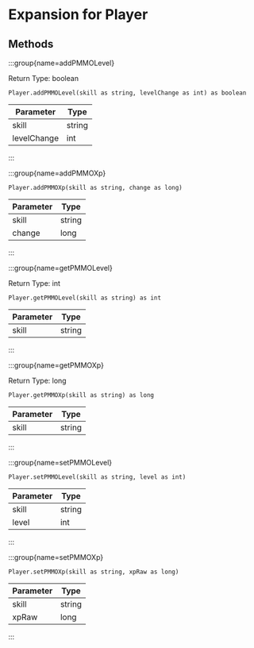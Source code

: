 # Expansion for Player

## Methods

:::group{name=addPMMOLevel}

Return Type: boolean

```zenscript
Player.addPMMOLevel(skill as string, levelChange as int) as boolean
```

|  Parameter  |  Type  |
|-------------|--------|
| skill       | string |
| levelChange | int    |


:::

:::group{name=addPMMOXp}

```zenscript
Player.addPMMOXp(skill as string, change as long)
```

| Parameter |  Type  |
|-----------|--------|
| skill     | string |
| change    | long   |


:::

:::group{name=getPMMOLevel}

Return Type: int

```zenscript
Player.getPMMOLevel(skill as string) as int
```

| Parameter |  Type  |
|-----------|--------|
| skill     | string |


:::

:::group{name=getPMMOXp}

Return Type: long

```zenscript
Player.getPMMOXp(skill as string) as long
```

| Parameter |  Type  |
|-----------|--------|
| skill     | string |


:::

:::group{name=setPMMOLevel}

```zenscript
Player.setPMMOLevel(skill as string, level as int)
```

| Parameter |  Type  |
|-----------|--------|
| skill     | string |
| level     | int    |


:::

:::group{name=setPMMOXp}

```zenscript
Player.setPMMOXp(skill as string, xpRaw as long)
```

| Parameter |  Type  |
|-----------|--------|
| skill     | string |
| xpRaw     | long   |


:::


